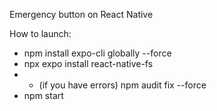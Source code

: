 Emergency button on React Native

How to launch:
- npm install expo-cli globally --force
- npx expo install react-native-fs
- - (if you have errors) npm audit fix --force
- npm start
